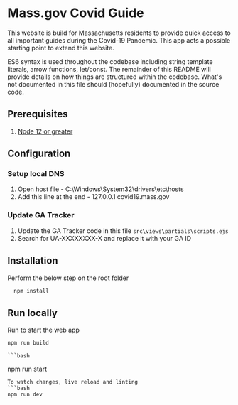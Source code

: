 # Mass.gov Covid Guide
This website is build for Massachusetts residents to provide quick access to all important guides during the Covid-19 Pandemic.
This app acts a possible starting point to extend this website.

ES6 syntax is used throughout the codebase including string template literals, arrow functions, let/const.
The remainder of this README will provide details on how things are structured within the codebase. What's not documented in this file should (hopefully) documented in the source code.

## Prerequisites

1. [Node 12 or greater](https://nodejs.org/en/download/)

## Configuration

### Setup local DNS
1. Open host file - C:\Windows\System32\drivers\etc\hosts
2. Add this line at the end - 127.0.0.1   covid19.mass.gov  

### Update GA Tracker
1. Update the GA Tracker code in this file `src\views\partials\scripts.ejs`
2. Search for UA-XXXXXXXX-X and replace it with your GA ID  

## Installation
Perform the below step on the root folder
```bash
  npm install 
 ```

## Run locally

Run to start the web app
  ```bash
  npm run build
  ```
    ```bash
  npm run start
  ```
To watch changes, live reload and linting
  ```bash
  npm run dev
  ```


